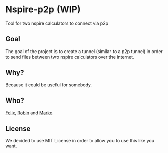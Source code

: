 # Nspire-p2p (WIP)
Tool for two nspire calculators to connect via p2p
## Goal
The goal of the project is to create a tunnel (similar to a p2p tunnel) in order to send files between two nspire calculators over the internet.
## Why?
Because it could be useful for somebody.
## Who?
[Felix](https://github.com/strifel), [Robin](https://github.com/robmroi03) and [Marko](https://github.com/L3Fluffel)
## License
We decided to use MIT License in order to allow you to use this like you want.

